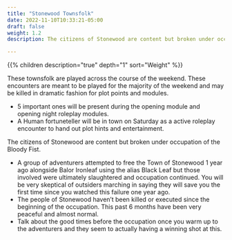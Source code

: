 ```yaml
---
title: "Stonewood Townsfolk"
date: 2022-11-10T10:33:21-05:00
draft: false
weight: 1.2
description: The citizens of Stonewood are content but broken under occupation of the Bloody Fist.

---
```


{{% children description="true" depth="1"  sort="Weight" %}}

These townsfolk are played across the course of the weekend. These encounters are meant to be played for the majority of the weekend and may be killed in dramatic fashion for plot points and modules.
- 5 important ones will be present during the opening module and opening night roleplay modules.
- A Human fortuneteller will be in town on Saturday as a active roleplay encounter to hand out plot hints and entertainment.

The citizens of Stonewood are content but broken under occupation of the Bloody Fist.
- A group of adventurers attempted to free the Town of Stonewood 1 year ago alongside Balor Ironleaf using the alias Black Leaf but those involved were ultimately slaughtered and occupation continued.  You will be very skeptical of outsiders marching in saying they will save you the first time since you watched this  failure one year ago.
- The people of Stonewood haven’t been killed or executed since the beginning of the occupation. This past 6 months have been very peaceful and almost normal.
- Talk about the good times before the occupation once you warm  up to the adventurers and they seem to actually having a winning shot at this.
